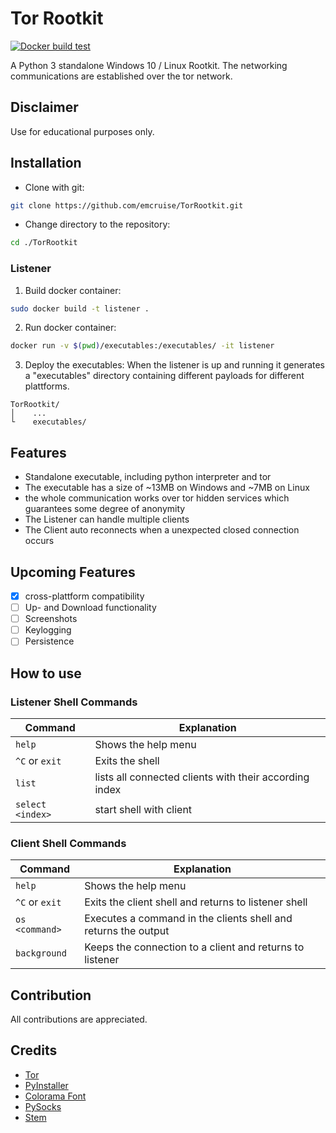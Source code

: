 # Tor Rootkit
[![Docker build test](https://github.com/emcruise/TorRootkit/actions/workflows/docker-test.yml/badge.svg)](https://github.com/emcruise/TorRootkit/actions/workflows/docker-test.yml)

A Python 3 standalone Windows 10 / Linux Rootkit. The networking communications are established over the tor network.

## Disclaimer
Use for educational purposes only.

## Installation
- Clone with git:
```bash
git clone https://github.com/emcruise/TorRootkit.git
```

- Change directory to the repository:
```bash
cd ./TorRootkit
```

### Listener

1. Build docker container:
```bash
sudo docker build -t listener .
```

2. Run docker container:
```bash
docker run -v $(pwd)/executables:/executables/ -it listener
```

3. Deploy the executables:
When the listener is up and running it generates a "executables" directory containing different payloads for different plattforms.
```
TorRootkit/
│    ...
└    executables/
```

## Features
- Standalone executable, including python interpreter and tor
- The executable has a size of ~13MB on Windows and ~7MB on Linux
- the whole communication works over tor hidden services which guarantees some degree of anonymity
- The Listener can handle multiple clients
- The Client auto reconnects when a unexpected closed connection occurs

## Upcoming Features
- [x] cross-plattform compatibility
- [ ] Up- and Download functionality
- [ ] Screenshots
- [ ] Keylogging
- [ ] Persistence

## How to use
### Listener Shell Commands
| Command | Explanation |
| ------- | ----------- |
| `help`  | Shows the help menu |
| `^C` or `exit` | Exits the shell |
| `list` | lists all connected clients with their according index |
| `select <index>` | start shell with client |

### Client Shell Commands
| Command | Explanation |
| ------- | ----------- |
| `help`  | Shows the help menu |
| `^C` or `exit` | Exits the client shell and returns to listener shell |
| `os <command>` | Executes a command in the clients shell and returns the output |
| `background` | Keeps the connection to a client and returns to listener

## Contribution
All contributions are appreciated.

## Credits
- [Tor](https://www.torproject.org/)
- [PyInstaller](https://www.pyinstaller.org/)
- [Colorama Font](https://pypi.org/project/colorama/)
- [PySocks](https://pypi.org/project/PySocks/)
- [Stem](https://stem.torproject.org/)

